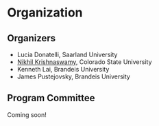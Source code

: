 # Organization

## Organizers

* Lucia Donatelli, Saarland University
* [Nikhil Krishnaswamy](https://www.nikhilkrishnaswamy.com), Colorado State University
* Kenneth Lai, Brandeis University
* James Pustejovsky, Brandeis University

## Program Committee

Coming soon!
